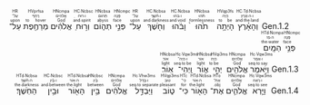 <div dir='rtl'> <rt>Gen.1.2</rt> <RUBY><ruby><ruby>וְהָאָ֗רֶץ<rt>and∙the∙land</rt></ruby><rt>ו∙ה∙אֶ֫רֶץ</rt></ruby><rt>HC∙Td∙Ncbsa</rt></RUBY> <RUBY><ruby><ruby>הָיְתָ֥ה<rt>to be</rt></ruby><rt>הָיָה</rt></ruby><rt>HVqp3fs</rt></RUBY> <RUBY><ruby><ruby>תֹ֙הוּ֙<rt>formlessness</rt></ruby><rt>תֹּ֫הוּ</rt></ruby><rt>HNcbsa</rt></RUBY> <RUBY><ruby><ruby>וָבֹ֔הוּ<rt>and∙void</rt></ruby><rt>ו∙בֹּהוּ</rt></ruby><rt>HC∙Ncbsa</rt></RUBY> <RUBY><ruby><ruby>וְחֹ֖שֶׁךְ<rt>and∙darkness</rt></ruby><rt>ו∙חֹ֫שֶׁךְ</rt></ruby><rt>HC∙Ncbsa</rt></RUBY> <RUBY><ruby><ruby>עַל־<rt>upon</rt></ruby><rt>עַל־</rt></ruby><rt>HR</rt></RUBY> <RUBY><ruby><ruby>פְּנֵ֣י<rt>face</rt></ruby><rt>פָּנֶה</rt></ruby><rt>HNcmpc</rt></RUBY> <RUBY><ruby><ruby>תְה֑וֹם<rt>abyss</rt></ruby><rt>תְּהוֹם</rt></ruby><rt>HNcbsa</rt></RUBY> <RUBY><ruby><ruby>וְר֣וּחַ<rt>and∙spirit</rt></ruby><rt>ו∙רוּחַ</rt></ruby><rt>HC∙Ncbsc</rt></RUBY> <RUBY><ruby><ruby>אֱלֹהִ֔ים<rt>God</rt></ruby><rt>אֱלֹהִים</rt></ruby><rt>HNcmpa</rt></RUBY> <RUBY><ruby><ruby>מְרַחֶ֖פֶת<rt>to hover</rt></ruby><rt>רָחַף</rt></ruby><rt>HVprfsa</rt></RUBY> <RUBY><ruby><ruby>עַל־<rt>upon</rt></ruby><rt>עַל־</rt></ruby><rt>HR</rt></RUBY> <RUBY><ruby><ruby>פְּנֵ֥י<rt>face</rt></ruby><rt>פָּנֶה</rt></ruby><rt>HNcmpc</rt></RUBY> <RUBY><ruby><ruby>הַמָּֽיִם׃<rt>the∙water</rt></ruby><rt>ה∙מַי׃</rt></ruby><rt>HTd∙Ncmpa</rt></RUBY></div>
<div dir='rtl'> <rt>Gen.1.3</rt> <RUBY><ruby><ruby>וַיֹּ֥אמֶר<rt>seq∙to say</rt></ruby><rt>ו∙אָמַר</rt></ruby><rt>Hc∙Vqw3ms</rt></RUBY> <RUBY><ruby><ruby>אֱלֹהִ֖ים<rt>God</rt></ruby><rt>אֱלֹהִים</rt></ruby><rt>HNcmpa</rt></RUBY> <RUBY><ruby><ruby>יְהִ֣י<rt>to be</rt></ruby><rt>הָיָה</rt></ruby><rt>HVqi3ms</rt></RUBY> <RUBY><ruby><ruby>א֑וֹר<rt>light</rt></ruby><rt>אוֹר</rt></ruby><rt>HNcbsa</rt></RUBY> <RUBY><ruby><ruby>וַֽיְהִי־<rt>seq∙to be</rt></ruby><rt>ו∙הָיָה־</rt></ruby><rt>Hc∙Vqw3ms</rt></RUBY> <RUBY><ruby><ruby>אֽוֹר׃<rt>light</rt></ruby><rt>אוֹר׃</rt></ruby><rt>HNcbsa</rt></RUBY></div>
<div dir='rtl'> <rt>Gen.1.4</rt> <RUBY><ruby><ruby>וַיַּ֧רְא<rt>seq∙to see</rt></ruby><rt>ו∙רָאָה</rt></ruby><rt>Hc∙Vqw3ms</rt></RUBY> <RUBY><ruby><ruby>אֱלֹהִ֛ים<rt>God</rt></ruby><rt>אֱלֹהִים</rt></ruby><rt>HNcmpa</rt></RUBY> <RUBY><ruby><ruby>אֶת־<rt>obj.</rt></ruby><rt>אֵת־</rt></ruby><rt>HTo</rt></RUBY> <RUBY><ruby><ruby>הָא֖וֹר<rt>the∙light</rt></ruby><rt>ה∙אוֹר</rt></ruby><rt>HTd∙Ncbsa</rt></RUBY> <RUBY><ruby><ruby>כִּי־<rt>for</rt></ruby><rt>כִּי־</rt></ruby><rt>HTc</rt></RUBY> <RUBY><ruby><ruby>ט֑וֹב<rt>pleasant</rt></ruby><rt>טוֹב</rt></ruby><rt>HVqp3ms</rt></RUBY> <RUBY><ruby><ruby>וַיַּבְדֵּ֣ל<rt>seq∙to separate</rt></ruby><rt>ו∙בָּדַל</rt></ruby><rt>Hc∙Vhw3ms</rt></RUBY> <RUBY><ruby><ruby>אֱלֹהִ֔ים<rt>God</rt></ruby><rt>אֱלֹהִים</rt></ruby><rt>HNcmpa</rt></RUBY> <RUBY><ruby><ruby>בֵּ֥ין<rt>between</rt></ruby><rt>בַּ֫יִן</rt></ruby><rt>HNcbsc</rt></RUBY> <RUBY><ruby><ruby>הָא֖וֹר<rt>the∙light</rt></ruby><rt>ה∙אוֹר</rt></ruby><rt>HTd∙Ncbsa</rt></RUBY> <RUBY><ruby><ruby>וּבֵ֥ין<rt>and∙between</rt></ruby><rt>ו∙בַּ֫יִן</rt></ruby><rt>HC∙Ncbsc</rt></RUBY> <RUBY><ruby><ruby>הַחֹֽשֶׁךְ׃<rt>the∙darkness</rt></ruby><rt>ה∙חֹ֫שֶׁךְ׃</rt></ruby><rt>HTd∙Ncbsa</rt></RUBY></div>
